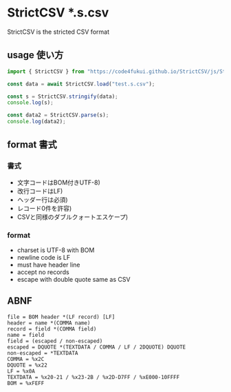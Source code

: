 # StrictCSV *.s.csv

StrictCSV is the stricted CSV format

## usage 使い方

```js
import { StrictCSV } from "https://code4fukui.github.io/StrictCSV/js/StrictCSV.js";

const data = await StrictCSV.load("test.s.csv");

const s = StrictCSV.stringify(data);
console.log(s);

const data2 = StrictCSV.parse(s);
console.log(data2);
```

## format 書式

### 書式

- 文字コードはBOM付きUTF-8)
- 改行コードはLF)
- ヘッダー行は必須)
- レコード0件を許容)
- CSVと同様のダブルクォートエスケープ)

### format

- charset is UTF-8 with BOM
- newline code is LF
- must have header line
- accept no records
- escape with double quote same as CSV

## ABNF

```abnf
file = BOM header *(LF record) [LF]
header = name *(COMMA name)
record = field *(COMMA field)
name = field
field = (escaped / non-escaped)
escaped = DQUOTE *(TEXTDATA / COMMA / LF / 2DQUOTE) DQUOTE
non-escaped = *TEXTDATA
COMMA = %x2C
DQUOTE = %x22
LF = %x0A
TEXTDATA = %x20-21 / %x23-2B / %x2D-D7FF / %xE000-10FFFF
BOM = %xFEFF
```
